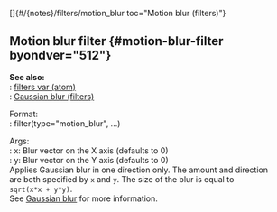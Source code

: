 []{#/{notes}/filters/motion_blur toc="Motion blur (filters)"}    
## Motion blur filter {#motion-blur-filter byondver="512"}    
**See also:**    
:   [filters var (atom)](/ref/atom/var/filters.md)    
:   [Gaussian blur (filters)](/ref/%7Bnotes%7D/filters/blur.md)    
<!-- -->    
Format:    
:   filter(type=\"motion_blur\", \...)    
<!-- -->    
Args:    
:   x: Blur vector on the X axis (defaults to 0)    
:   y: Blur vector on the Y axis (defaults to 0)    
Applies Gaussian blur in one direction only. The amount and direction    
are both specified by `x` and `y`. The size of the blur is equal to    
`sqrt(x*x + y*y)`.    
See [Gaussian blur](/ref/%7Bnotes%7D/filters/blur.md) for more information.  